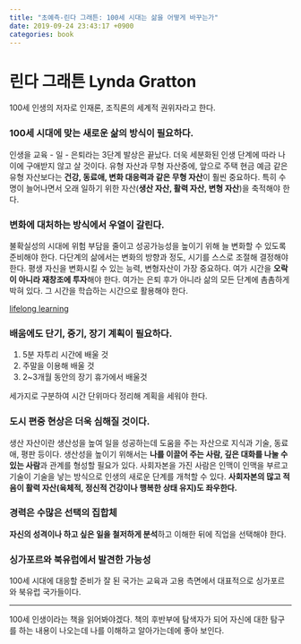 ```yaml
---
title: "초예측-린다 그래튼: 100세 시대는 삶을 어떻게 바꾸는가"
date: 2019-09-24 23:43:17 +0900
categories: book
---
```

# 린다 그래튼 Lynda Gratton
100세 인생의 저자로 인재론, 조직론의 세계적 권위자라고 한다. 

### 100세 시대에 맞는 새로운 삶의 방식이 필요하다. 
인생을 교육 - 일 - 은퇴라는 3단계 발상은 끝났다. 
더욱 세분화된 인생 단계에 따라 나이에 구애받지 않고 살 것이다. 
유형 자산과 무형 자산중에, 앞으로 주택 현금 예금 같은 유형 자산보다는 **건강, 동료애, 변화 대응력과 같은 무형 자산**이 훨씬 중요하다.
특히 수명이 늘어나면서 오래 일하기 위한 자산(**생산 자산, 활력 자산, 변형 자산**)을 축적해야 한다. 

### 변화에 대처하는 방식에서 우열이 갈린다.
불확실성의 시대에 위험 부담을 줄이고 성공가능성을 높이기 위해 늘 변화할 수 있도록 준비해야 한다.
다단계의 삶에서는 변화의 방향과 정도, 시기를 스스로 조절해 결정해야 한다. 
평생 자신을 변화시킬 수 있는 능력, 변형자산이 가장 중요하다. 
여가 시간을 **오락이 아니라 재창조에 투자**해야 한다. 
여가는 은퇴 후가 아니라 삶의 모든 단계에 촘촘하게 박혀 있다. 그 시간을 학습하는 시간으로 활용해야 한다.

[lifelong learning](https://youtu.be/CwOF0A8zKsU)

### 배움에도 단기, 중기, 장기 계획이 필요하다. 
1. 5분 자투리 시간에 배울 것
2. 주말을 이용해 배울 것
3. 2~3개월 동안의 장기 휴가에서 배울것

세가지로 구분하여 시간 단위마다 정리해 계획을 세워야 한다. 


### 도시 편중 현상은 더욱 심해질 것이다. 
생산 자산이란 생산성을 높여 일을 성공하는데 도움을 주는 자산으로 지식과 기술, 동료애, 평판 등이다.
생산성을 높이기 위해서는 **나를 이끌어 주는 사람, 깊은 대화를 나눌 수 있는 사람**과 관계를 형성할 필요가 있다. 
사회자본을 가진 사람은 인맥이 인맥을 부르고 기술이 기술을 낳는 방식으로 인생의 새로운 단계를 개척할 수 있다. 
**사회자본의 많고 적음이 활력 자산(육체적, 정신적 건강이나 행복한 상태 유지)도 좌우한다.** 

### 경력은 수많은 선택의 집합체
**자신의 성격이나 하고 싶은 일을 철저하게 분석**하고 이해한 뒤에 직업을 선택해야 한다. 

### 싱가포르와 북유럽에서 발견한 가능성
100세 시대에 대응할 준비가 잘 된 국가는 교육과 고용 측면에서 대표적으로 싱가포르와 북유럽 국가들이다. 

---
100세 인생이라는 책을 읽어봐야겠다. 
책의 후반부에 탐색자가 되어 자신에 대한 탐구를 하는 내용이 나오는데 나를 이해하고 알아가는데에 좋아 보인다.

